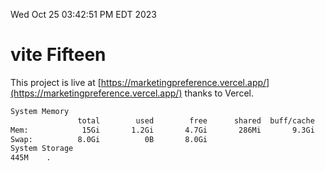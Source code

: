 Wed Oct 25 03:42:51 PM EDT 2023

# vite Fifteen


This project is live at [https://marketingpreference.vercel.app/](https://marketingpreference.vercel.app/) thanks to Vercel.

```bash
System Memory
               total        used        free      shared  buff/cache   available
Mem:            15Gi       1.2Gi       4.7Gi       286Mi       9.3Gi        13Gi
Swap:          8.0Gi          0B       8.0Gi
System Storage
445M	.
```
```bash
